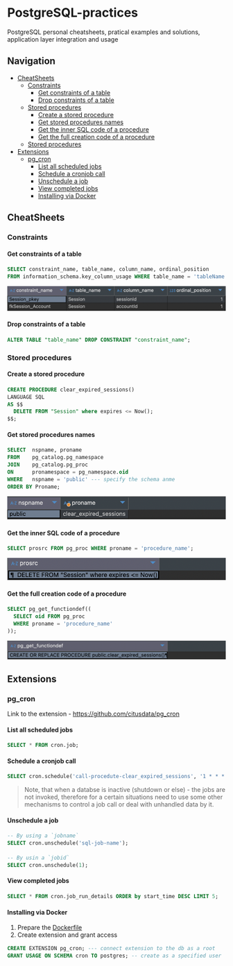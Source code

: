 # PostgreSQL-practices
PostgreSQL personal cheatsheets, pratical examples and solutions, application layer integration and usage

## Navigation
* [CheatSheets](#cheatsheets)
  * [Constraints](#constraints)
    * [Get constraints of a table](#get-constraints-of-a-table)
    * [Drop constraints of a table](#drop-constraints-of-a-table)
  * [Stored procedures](#stored-procedures)
    * [Create a stored procedure](#create-a-stored-procedure)
    * [Get stored procedures names](#get-stored-procedures-names)
    * [Get the inner SQL code of a procedure](#get-the-inner-sql-code-of-a-procedure)
    * [Get the full creation code of a procedure](#get-the-full-creation-code-of-a-procedure)
  * [Stored procedures](#stored-procedures)
* [Extensions](#extensions)
  * [pg_cron](#pg_cron)
    * [List all scheduled jobs](#list-all-scheduled-jobs)
    * [Schedule a cronjob call](#schedule-a-cronjob-call)
    * [Unschedule a job](#unschedule-a-job)
    * [View completed jobs](#view-completed-jobs)
    * [Installing via Docker](#installing-via-docker)


## CheatSheets

### Constraints
#### Get constraints of a table
```sql
SELECT constraint_name, table_name, column_name, ordinal_position
FROM information_schema.key_column_usage WHERE table_name = 'tableName';
```
![alt text](images/image1.png)

#### Drop constraints of a table
```sql
ALTER TABLE "table_name" DROP CONSTRAINT "constraint_name";
```

### Stored procedures
#### Create a stored procedure
```sql
CREATE PROCEDURE clear_expired_sessions()
LANGUAGE SQL
AS $$
  DELETE FROM "Session" where expires <= Now();
$$;
```

#### Get stored procedures names
```sql
SELECT  nspname, proname 
FROM    pg_catalog.pg_namespace  
JOIN    pg_catalog.pg_proc  
ON      pronamespace = pg_namespace.oid 
WHERE   nspname = 'public' --- specify the schema anme
ORDER BY Proname;
```
![alt text](images/image2.png)

#### Get the inner SQL code of a procedure
```sql
SELECT prosrc FROM pg_proc WHERE proname = 'procedure_name';
```
![alt text](images/image3.png)

#### Get the full creation code of a procedure
```sql
SELECT pg_get_functiondef((
  SELECT oid FROM pg_proc
  WHERE proname = 'procedure_name'
));
```
![alt text](images/image4.png)

## Extensions

### pg_cron
Link to the extension - https://github.com/citusdata/pg_cron
#### List all scheduled jobs
```sql
SELECT * FROM cron.job;
```

#### Schedule a cronjob call
```sql
SELECT cron.schedule('call-procedute-clear_expired_sessions', '1 * * * *', 'CALL clear_expired_sessions()'); --- every one minute
```
> Note, that when a databse is inactive (shutdown or else) - the jobs are not invoked,
> therefore for a certain situations need to use some other mechanisms to control a job call or deal with unhandled data by it.

#### Unschedule a job
```sql
-- By using a `jobname`
SELECT cron.unschedule('sql-job-name');

-- By usin a `jobid`
SELECT cron.unschedule(1);
```

#### View completed jobs
```sql
SELECT * FROM cron.job_run_details ORDER by start_time DESC LIMIT 5;
```

#### Installing via Docker
1. Prepare the [Dockerfile](/extensions/pg_cron/Dockerfile)
2. Create extension and grant access
```sql
CREATE EXTENSION pg_cron; --- connect extension to the db as a root
GRANT USAGE ON SCHEMA cron TO postgres; -- create as a specified user
```
